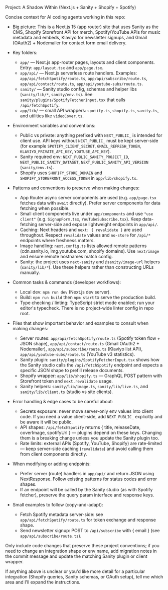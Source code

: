 Project: A Shadow Within (Next.js + Sanity + Shopify + Spotify)

Concise context for AI coding agents working in this repo:

- Big picture: This is a Next.js 15 (app router) site that uses Sanity as the CMS, Shopify Storefront API for merch, Spotify/YouTube APIs for music metadata and embeds, Klaviyo for newsletter signups, and Gmail (OAuth2) + Nodemailer for contact form email delivery.

- Key folders:
  - `app/` — Next.js app-router pages, layouts and client components. Entry: `app/layout.tsx` and `app/page.tsx`.
  - `app/api/` — Next.js serverless route handlers. Examples: `app/api/fetchSpotify/route.ts`, `app/api/subscribe/route.ts`, `app/api/contact/route.ts`, `app/api/youtube-subs/route.ts`.
  - `sanity/` — Sanity studio config, schemas and helper libs (`sanity/lib/*`, `sanity/env.ts`). See `sanity/plugins/SpotifyFetcherInput.tsx` that calls `/api/fetchSpotify`.
  - `app/lib/` — small API wrappers: `spotify.ts`, `shopify.ts`, `sanity.ts`, and utilities like `videoCover.ts`.

- Environment variables and conventions:
  - Public vs private: anything prefixed with `NEXT_PUBLIC_` is intended for client use. API keys without `NEXT_PUBLIC_` must be kept server-side (for example `SPOTIFY_CLIENT_SECRET`, `GMAIL_REFRESH_TOKEN`, `KLAVIYO_PRIVATE_API_KEY`, `YOUTUBE_API_KEY`).
  - Sanity required env: `NEXT_PUBLIC_SANITY_PROJECT_ID`, `NEXT_PUBLIC_SANITY_DATASET`, `NEXT_PUBLIC_SANITY_API_VERSION` (`sanity/env.ts`).
  - Shopify uses `SHOPIFY_STORE_DOMAIN` and `SHOPIFY_STOREFRONT_ACCESS_TOKEN` in `app/lib/shopify.ts`.

- Patterns and conventions to preserve when making changes:
  - App Router async server components are used (e.g. `app/page.tsx` fetches data with `await` directly). Prefer server components for data fetching when possible.
  - Small client components live under `app/components` and use `"use client"` (e.g. `SignupForm.tsx`, `YouTubeSubscribe.tsx`). Keep data-fetching server-side and expose lightweight endpoints in `app/api/`.
  - Caching: Next headers and `next: { revalidate }` are used throughout. Respect `revalidate` values and `no-store` for `/api/*` endpoints where freshness matters.
  - Image handling: `next.config.ts` lists allowed remote patterns (cdn.sanity.io, img.youtube.com, shopify domains). Use `next/image` and ensure remote hostnames match config.
  - Sanity: the project uses `next-sanity` and `@sanity/image-url` helpers (`sanity/lib/*`). Use these helpers rather than constructing URLs manually.

- Common tasks & commands (developer workflows):
  - Local dev: `npm run dev` (Next.js dev server).
  - Build: `npm run build` then `npm start` to serve the production build.
  - Type checking / linting: TypeScript strict mode enabled; run your editor's typecheck. There is no project-wide linter config in repo root.

- Files that show important behavior and examples to consult when making changes:
  - Server routes: `app/api/fetchSpotify/route.ts` (Spotify token flow + JSON shape), `app/api/contact/route.ts` (Gmail OAuth2 + Nodemailer), `app/api/subscribe/route.ts` (Klaviyo list API), `app/api/youtube-subs/route.ts` (YouTube v3 statistics).
  - Sanity plugin: `sanity/plugins/SpotifyFetcherInput.tsx` shows how the Sanity studio calls the `/api/fetchSpotify` endpoint and expects a specific JSON shape to prefill release documents.
  - Shopify wrapper: `app/lib/shopify.ts` — GraphQL POST pattern with Storefront token and `next.revalidate` usage.
  - Sanity helpers: `sanity/lib/image.ts`, `sanity/lib/live.ts`, and `sanity/lib/client.ts` (studio vs site clients).

- Error handling & edge cases to be careful about:
  - Secrets exposure: never move server-only env values into client code. If you need a value client-side, add `NEXT_PUBLIC_` explicitly and be aware it will be public.
  - API shapes: `/api/fetchSpotify` returns { title, releaseDate, coverImage, spotifyUrl } — plugins depend on these keys. Changing them is a breaking change unless you update the Sanity plugin too.
  - Rate limits: external APIs (Spotify, YouTube, Shopify) are rate-limited — keep server-side caching (`revalidate`) and avoid calling them from client components directly.

- When modifying or adding endpoints:
  - Prefer server (route) handlers in `app/api/` and return JSON using NextResponse. Follow existing patterns for status codes and error shapes.
  - If an endpoint will be called by the Sanity studio (as with Spotify fetcher), preserve the query param interface and response keys.

- Small examples to follow (copy-and-adapt):
  - Fetch Spotify metadata server-side: see `app/api/fetchSpotify/route.ts` for token exchange and response shape.
  - Send newsletter signup: POST to `/api/subscribe` with { email } (see `app/api/subscribe/route.ts`).

Only include code changes that preserve these project conventions; if you need to change an integration shape or env name, add migration notes in the commit message and update the matching Sanity plugin or client wrapper.

If anything above is unclear or you'd like more detail for a particular integration (Shopify queries, Sanity schemas, or OAuth setup), tell me which area and I'll expand the instructions.
